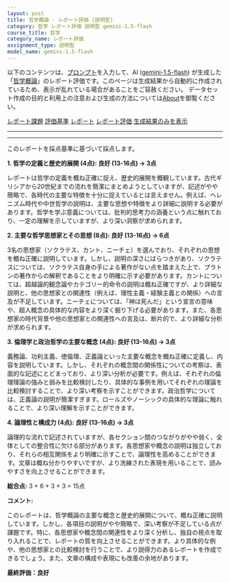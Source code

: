 ```yaml
---
layout: post
title: 哲学概論 - レポート評価 (説明型)
category: 哲学 レポート評価 説明型 gemini-1.5-flash
course_title: 哲学
category_name: レポート評価
assignment_type: 説明型
model_name: gemini-1.5-flash
---
```


以下のコンテンツは、[プロンプト](http://127.0.0.1:8000/generated/哲学/gemini-1.5-flash/prompt_レポート評価-説明型.md)を入力して、AI ([gemini-1.5-flash](contents/gemini-1.5-flash)) が生成した「[哲学概論](/contents/哲学/)」のレポート評価です。このページは生成結果から自動的に作成されているため、表示が乱れている場合があることをご容赦ください。
データセット作成の目的と利用上の注意および生成の方法については[About](/About)を御覧ください。

[レポート課題](../レポート課題-説明型)
[評価基準](../評価基準-説明型)
[レポート](../レポート-説明型)
[レポート評価](../レポート評価-説明型)
[生成結果のみを表示](http://127.0.0.1:8000/generated/哲学/gemini-1.5-flash/レポート評価-説明型.md)
  

***
***
  
このレポートを採点基準に基づいて採点します。

**1. 哲学の定義と歴史的展開 (4点): 良好 (13-16点) → 3点**

レポートは哲学の定義を概ね正確に捉え、歴史的展開を概観しています。古代ギリシアから20世紀までの流れを簡潔にまとめようとしていますが、記述がやや簡略で、各時代の主要な特徴を十分に捉えているとは言えません。例えば、ヘレニズム時代や中世哲学の説明は、主要な思想や特徴をより詳細に説明する必要があります。哲学を学ぶ意義については、批判的思考力の涵養という点に触れており、一定の理解を示していますが、より深い洞察が求められます。


**2. 主要な哲学思想家とその思想 (8点): 良好 (13-16点) → 6点**

3名の思想家（ソクラテス、カント、ニーチェ）を選んでおり、それぞれの思想を概ね正確に説明しています。しかし、説明の深さにばらつきがあり、ソクラテスについては、ソクラテス自身の手による著作がない点を踏まえた上で、プラトンの著作からの解釈であることをより明確に示す必要があります。カントについては、超越論的観念論やカテゴリー的命令の説明は概ね正確ですが、より詳細な説明と、他の思想家との関連性（例えば、理性主義・経験主義との関係）への言及が不足しています。ニーチェについては、「神は死んだ」という宣言の意味や、超人概念の具体的な内容をより深く掘り下げる必要があります。また、各思想家の時代背景や他の思想家との関連性への言及は、断片的で、より詳細な分析が求められます。


**3. 倫理学と政治哲学の主要な概念 (4点): 良好 (13-16点) → 3点**

義務論、功利主義、徳倫理、正義論といった主要な概念を概ね正確に定義し、内容を説明しています。しかし、それぞれの概念間の関係性についての考察は、表面的な記述にとどまっており、より深い分析が必要です。例えば、それぞれの倫理理論の強みと弱みを比較検討したり、具体的な事例を用いてそれぞれの理論を比較検討することで、より深い考察を示すことができます。政治哲学については、正義論の説明が簡潔すぎます。ロールズやノーシックの具体的な理論に触れることで、より深い理解を示すことができます。


**4. 論理性と構成力 (4点): 良好 (13-16点) → 3点**

論理的な流れで記述されていますが、各セクション間のつながりがやや弱く、全体としての整合性に欠ける部分があります。各思想家や概念の説明は独立しており、それらの相互関係をより明確に示すことで、論理性を高めることができます。文章は概ね分かりやすいですが、より洗練された表現を用いることで、読みやすさを向上させることができます。


**総合点:** 3 + 6 + 3 + 3 = 15点


**コメント:**

このレポートは、哲学概論の主要な概念と歴史的展開について、概ね正確に説明しています。しかし、各項目の説明がやや簡略で、深い考察が不足している点が課題です。特に、各思想家や概念間の関連性をより深く分析し、独自の視点を取り入れることで、レポートの質を向上させることができます。より具体的な例や、他の思想家との比較検討を行うことで、より説得力のあるレポートを作成できるでしょう。また、文章の構成や表現にも改善の余地があります。


**最終評価：良好**
